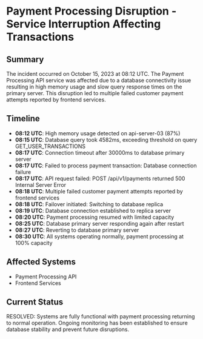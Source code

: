  # Payment Processing Disruption - Service Interruption Affecting Transactions

## Summary
The incident occurred on October 15, 2023 at 08:12 UTC. The Payment Processing API service was affected due to a database connectivity issue resulting in high memory usage and slow query response times on the primary server. This disruption led to multiple failed customer payment attempts reported by frontend services.

## Timeline
- **08:12 UTC**: High memory usage detected on api-server-03 (87%)
- **08:15 UTC**: Database query took 4582ms, exceeding threshold on query GET_USER_TRANSACTIONS
- **08:17 UTC**: Connection timeout after 30000ms to database primary server
- **08:17 UTC**: Failed to process payment transaction: Database connection failure
- **08:17 UTC**: API request failed: POST /api/v1/payments returned 500 Internal Server Error
- **08:18 UTC**: Multiple failed customer payment attempts reported by frontend services
- **08:18 UTC**: Failover initiated: Switching to database replica
- **08:19 UTC**: Database connection established to replica server
- **08:20 UTC**: Payment processing resumed with limited capacity
- **08:25 UTC**: Database primary server responding again after restart
- **08:27 UTC**: Reverting to database primary server
- **08:30 UTC**: All systems operating normally, payment processing at 100% capacity

## Affected Systems
- Payment Processing API
- Frontend Services

## Current Status
RESOLVED: Systems are fully functional with payment processing returning to normal operation. Ongoing monitoring has been established to ensure database stability and prevent future disruptions.